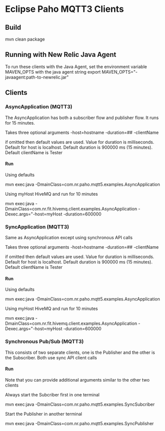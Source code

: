 # Eclipse Paho MQTT3 Clients

## Build
mvn clean package
   
## Running with New Relic Java Agent
   
To run these clients with the Java Agent, set the environment variable MAVEN_OPTS with the java agent string
export MAVEN_OPTS="-javaagent:path-to-newrelic.jar"
   
## Clients
   
### AsyncApplication (MQTT3)
   
The AsyncApplication has both a subscriber flow and publisher flow.  It runs for 15 minutes.

Takes three optional arguments
-host=hostname
-duration=##
-clientName
   
if omitted then default values are used. Value for duration is milliseconds.  Default for host is localhost.   Default duration is 900000 ms (15 minutes). Default clientName is Tester

#### Run

Using defaults  
    
mvn exec:java -DmainClass=com.nr.paho.mqtt5.examples.AsyncApplication 
   
Using myHost HiveMQ and run for 10 minutes  
   
mvn exec:java -DmainClass=com.nr.fit.hivemq.client.examples.AsyncApplication -Dexec.args="-host=myHost -duration=600000
   
   
### SyncApplication (MQTT3)
   
Same as AsyncApplication except using synchronous API calls

Takes three optional arguments
-host=hostname
-duration=##
-clientName
   
if omitted then default values are used. Value for duration is milliseconds.  Default for host is localhost.   Default duration is 900000 ms (15 minutes). Default clientName is Tester

#### Run

Using defaults  
    
mvn exec:java -DmainClass=com.nr.paho.mqtt5.examples.AsyncApplication 
   
Using myHost HiveMQ and run for 10 minutes  
   
mvn exec:java -DmainClass=com.nr.fit.hivemq.client.examples.AsyncApplication -Dexec.args="-host=myHost -duration=600000
   
   
### Synchronous Pub/Sub (MQTT3)
   
This consists of two separate clients, one is the Publisher and the other is the Subscriber.   Both use sync API client calls

#### Run
   
Note that you can provide additional arguments similar to the other two clients

Always start the Subcriber first in one terminal   
   
mvn exec:java -DmainClass=com.nr.paho.mqtt5.examples.SyncSubcriber   
    
Start the Publisher in another terminal   
   
mvn exec:java -DmainClass=com.nr.paho.mqtt5.examples.SyncPublisher  
 
   
